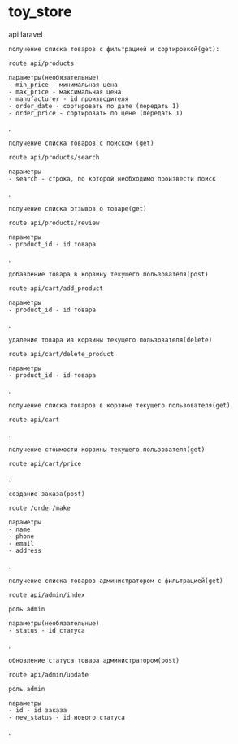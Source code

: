 # toy_store
api laravel

    получение списка товаров c фильтрацией и сортировкой(get):

    route api/products

    параметры(необязательные)
    - min_price - минимальная цена
    - max_price - максимальная цена
    - manufacturer - id производителя
    - order_date - сортировать по дате (передать 1)
    - order_price - сортировать по цене (передать 1)

.

    получение списка товаров с поиском (get)

    route api/products/search

    параметры
    - search - строка, по которой необходимо произвести поиск

.

    получение списка отзывов о товаре(get)
    
    route api/products/review
    
    параметры
    - product_id - id товара
    
.

    добавление товара в корзину текущего пользователя(post)
    
    route api/cart/add_product
    
    параметры
    - product_id - id товара
    
.

    удаление товара из корзины текущего пользователя(delete)
    
    route api/cart/delete_product
    
    параметры
    - product_id - id товара
    
.

    получение списка товаров в корзине текущего пользователя(get)
    
    route api/cart
        
.

    получение стоимости корзины текущего пользователя(get)
    
    route api/cart/price
    
.

    создание заказа(post)
    
    route /order/make
    
    параметры
    - name
    - phone
    - email
    - address
    
.

    получение списка товаров администратором c фильтрацией(get)
    
    route api/admin/index
    
    роль admin
    
    параметры(необязательные)
    - status - id статуса
    
.

    обновление статуса товара администратором(post)
    
    route api/admin/update
    
    роль admin
    
    параметры
    - id - id заказа
    - new_status - id нового статуса
    
.

    
